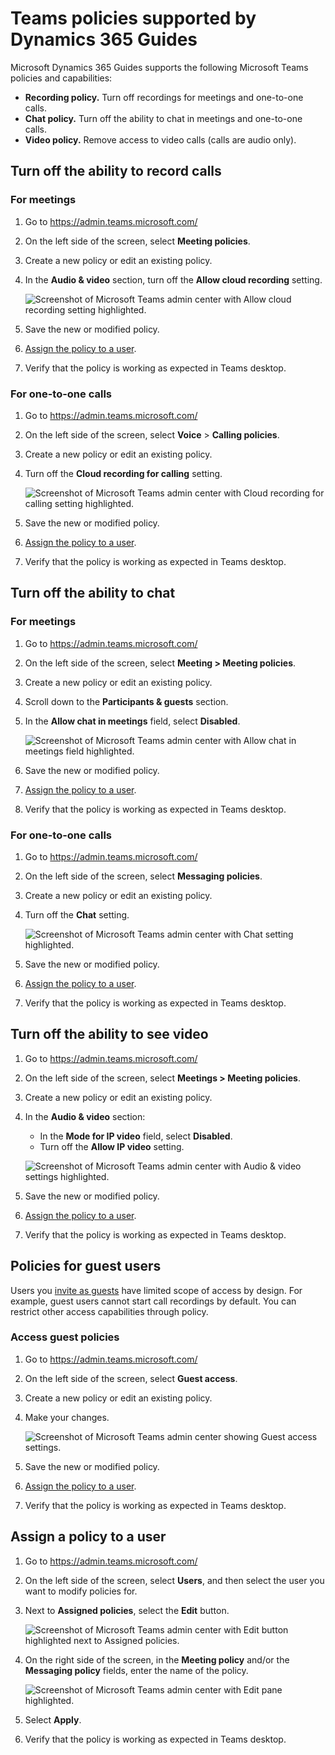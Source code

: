 # Teams policies supported by Dynamics 365 Guides

Microsoft Dynamics 365 Guides supports the following Microsoft Teams policies and capabilities:

- **Recording policy.** Turn off recordings for meetings and one-to-one calls.
- **Chat policy.** Turn off the ability to chat in meetings and one-to-one calls.
- **Video policy.** Remove access to video calls (calls are audio only).

## Turn off the ability to record calls

### For meetings

1. Go to https://admin.teams.microsoft.com/
2. On the left side of the screen, select **Meeting policies**.
3. Create a new policy or edit an existing policy.
4. In the **Audio & video** section, turn off the **Allow cloud recording** setting. 

    ![Screenshot of Microsoft Teams admin center with Allow cloud recording setting highlighted.](media/calling-teams-policies-recording-meetings.JPG "Screenshot of Microsoft Teams admin center with Allow cloud recording setting highlighted")
    
5. Save the new or modified policy.
6. [Assign the policy to a user](#assign-a-policy-to-a-user).
7. Verify that the policy is working as expected in Teams desktop. 

### For one-to-one calls

1. Go to https://admin.teams.microsoft.com/
2. On the left side of the screen, select **Voice** > **Calling policies**. 
3. Create a new policy or edit an existing policy.
4. Turn off the **Cloud recording for calling** setting. 

    ![Screenshot of Microsoft Teams admin center with Cloud recording for calling setting highlighted.](media/calling-teams-policies-recording-one-to-one.JPG "Screenshot of Microsoft Teams admin center with Cloud recording for calling setting highlighted")
    
5. Save the new or modified policy.
6. [Assign the policy to a user](#assign-a-policy-to-a-user).
7. Verify that the policy is working as expected in Teams desktop. 

## Turn off the ability to chat

### For meetings

1. Go to https://admin.teams.microsoft.com/
2. On the left side of the screen, select **Meeting > Meeting policies**.
3. Create a new policy or edit an existing policy.
4. Scroll down to the **Participants & guests** section.
5. In the **Allow chat in meetings** field, select **Disabled**. 

    ![Screenshot of Microsoft Teams admin center with Allow chat in meetings field highlighted.](media/calling-teams-policies-chat-meetings.JPG "Screenshot of Microsoft Teams admin center with Cloud recording for calling setting highlighted")
    
5. Save the new or modified policy.
6. [Assign the policy to a user](#assign-a-policy-to-a-user).
7. Verify that the policy is working as expected in Teams desktop. 

### For one-to-one calls

1. Go to https://admin.teams.microsoft.com/
2. On the left side of the screen, select **Messaging policies**.
3. Create a new policy or edit an existing policy.
4. Turn off the **Chat** setting. 

    ![Screenshot of Microsoft Teams admin center with Chat setting highlighted.](media/calling-teams-policies-chat-one-to-one.JPG "Screenshot of Microsoft Teams admin center with Chat setting highlighted")
    
5. Save the new or modified policy.
6. [Assign the policy to a user](#assign-a-policy-to-a-user).
7. Verify that the policy is working as expected in Teams desktop. 

## Turn off the ability to see video 

1. Go to https://admin.teams.microsoft.com/
2. On the left side of the screen, select **Meetings > Meeting policies**.
3. Create a new policy or edit an existing policy.
4. In the **Audio & video** section:
    - In the **Mode for IP video** field, select **Disabled**.
    - Turn off the **Allow IP video** setting.

    ![Screenshot of Microsoft Teams admin center with Audio & video settings highlighted.](media/calling-teams-policies-video.JPG "Screenshot of Microsoft Teams admin center with Audio & video settings highlighted")
    
5. Save the new or modified policy.
6. [Assign the policy to a user](#assign-a-policy-to-a-user).
7. Verify that the policy is working as expected in Teams desktop.

## Policies for guest users

Users you [invite as guests](admin-add-guest-user.md) have limited scope of access by design. For example, guest users cannot start call recordings by default. You can restrict other access capabilities through policy. 

### Access guest policies

1. Go to https://admin.teams.microsoft.com/
2. On the left side of the screen, select **Guest access**.
3. Create a new policy or edit an existing policy.
4. Make your changes.

    ![Screenshot of Microsoft Teams admin center showing Guest access settings.](media/calling-teams-policies-guest-access.JPG "Screenshot of Microsoft Teams admin center showing Guest access settings")

5. Save the new or modified policy.
6. [Assign the policy to a user](#assign-a-policy-to-a-user).
7. Verify that the policy is working as expected in Teams desktop.

## Assign a policy to a user

1. Go to https://admin.teams.microsoft.com/
2. On the left side of the screen, select **Users**, and then select the user you want to modify policies for.
3. Next to **Assigned policies**, select the **Edit** button.

    ![Screenshot of Microsoft Teams admin center with Edit button highlighted next to Assigned policies.](media/calling-teams-policies-edit.JPG "Screenshot of Microsoft Teams admin center with Edit button highlighted next to Assigned policies")
    
4. On the right side of the screen, in the **Meeting policy** and/or the **Messaging policy** fields, enter the name of the policy.

    ![Screenshot of Microsoft Teams admin center with Edit pane highlighted.](media/calling-teams-policies-edit-pane-settings.JPG "Screenshot of Microsoft Teams admin center with Edit pane highlighted")
    
5. Select **Apply**.
6. Verify that the policy is working as expected in Teams desktop.
